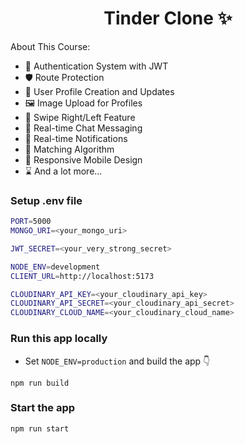 <h1 align="center">Tinder Clone ✨</h1>

About This Course:

-   🔐 Authentication System with JWT
-   🛡️ Route Protection
-   👤 User Profile Creation and Updates
-   🖼️ Image Upload for Profiles
-   🔄 Swipe Right/Left Feature
-   💬 Real-time Chat Messaging
-   🔔 Real-time Notifications
-   🤝 Matching Algorithm
-   📱 Responsive Mobile Design
-   ⌛ And a lot more...

### Setup .env file

```bash
PORT=5000
MONGO_URI=<your_mongo_uri>

JWT_SECRET=<your_very_strong_secret>

NODE_ENV=development
CLIENT_URL=http://localhost:5173

CLOUDINARY_API_KEY=<your_cloudinary_api_key>
CLOUDINARY_API_SECRET=<your_cloudinary_api_secret>
CLOUDINARY_CLOUD_NAME=<your_cloudinary_cloud_name>

```

### Run this app locally

-   Set `NODE_ENV=production` and build the app 👇

```shell
npm run build
```

### Start the app

```shell
npm run start
```
